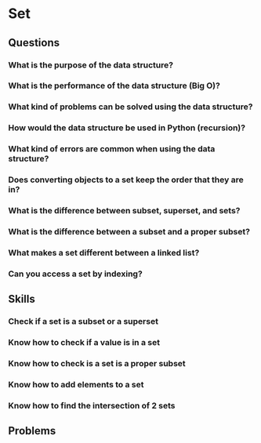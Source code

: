 # Set

## Questions
###	What is the purpose of the data structure?
###	What is the performance of the data structure (Big O)?
### What kind of problems can be solved using the data structure?
###	How would the data structure be used in Python (recursion)?
###	What kind of errors are common when using the data structure?
###	Does converting objects to a set keep the order that they are in?
###	What is the difference between subset, superset, and sets?
###	What is the difference between a subset and a proper subset?
###	What makes a set different between a linked list?
###	Can you access a set by indexing?

## Skills
###	Check if a set is a subset or a superset
###	Know how to check if a value is in a set
###	Know how to check is a set is a proper subset
###	Know how to add elements to a set
###	Know how to find the intersection of 2 sets

## Problems
